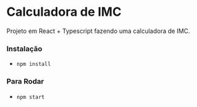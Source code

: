 # Calculadora de IMC

Projeto em React + Typescript fazendo uma calculadora de IMC.

### Instalação
- `npm install`

### Para Rodar
- `npm start`
